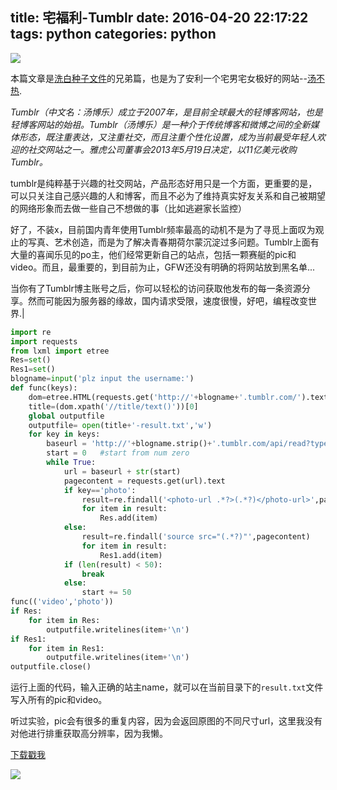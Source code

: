 title: 宅福利-Tumblr
date: 2016-04-20 22:17:22
tags: python
categories: python
---

![](http://7xowaa.com1.z0.glb.clouddn.com/tumblr.jpg)

本篇文章是[洗白种子文件](http://peihao.space/2016/03/16/alter_torrent/)的兄弟篇，也是为了安利一个宅男宅女极好的网站--[汤不热](https://www.tumblr.com/).


<!--more-->

*Tumblr（中文名：汤博乐）成立于2007年，是目前全球最大的轻博客网站，也是轻博客网站的始祖。Tumblr（汤博乐）是一种介于传统博客和微博之间的全新媒体形态，既注重表达，又注重社交，而且注重个性化设置，成为当前最受年轻人欢迎的社交网站之一。雅虎公司董事会2013年5月19日决定，以11亿美元收购Tumblr。*

tumblr是纯粹基于兴趣的社交网站，产品形态好用只是一个方面，更重要的是，可以只关注自己感兴趣的人和博客，而且不必为了维持真实好友关系和自己被期望的网络形象而去做一些自己不想做的事（比如逃避家长监控）

好了，不装x，目前国内青年使用Tumblr频率最高的动机不是为了寻觅上面叹为观止的写真、艺术创造，而是为了解决青春期荷尔蒙沉淀过多问题。Tumblr上面有大量的喜闻乐见的po主，他们经常更新自己的站点，包括一颗赛艇的pic和video。而且，最重要的，到目前为止，GFW还没有明确的将网站放到黑名单...


当你有了Tumblr博主账号之后，你可以轻松的访问获取他发布的每一条资源分享。然而可能因为服务器的缘故，国内请求受限，速度很慢，好吧，编程改变世界.|

```python
import re
import requests
from lxml import etree
Res=set()
Res1=set()
blogname=input('plz input the username:')
def func(keys):
    dom=etree.HTML(requests.get('http://'+blogname+'.tumblr.com/').text)
    title=(dom.xpath('//title/text()'))[0]
    global outputfile
    outputfile= open(title+'-result.txt','w')
    for key in keys:
        baseurl = 'http://'+blogname.strip()+'.tumblr.com/api/read?type='+key+'&num=50&start='    #pic
        start = 0   #start from num zero
        while True:
            url = baseurl + str(start)
            pagecontent = requests.get(url).text
            if key=='photo':
                result=re.findall('<photo-url .*?>(.*?)</photo-url>',pagecontent)
                for item in result:
                    Res.add(item)
            else:
                result=re.findall('source src="(.*?)"',pagecontent)
                for item in result:
                    Res1.add(item)
            if (len(result) < 50):
                break
            else:
                start += 50
func(('video','photo'))
if Res:
    for item in Res:
        outputfile.writelines(item+'\n')
if Res1:
    for item in Res1:
        outputfile.writelines(item+'\n')
outputfile.close()
```

运行上面的代码，输入正确的站主name，就可以在当前目录下的`result.txt`文件写入所有的pic和video。


听过实验，pic会有很多的重复内容，因为会返回原图的不同尺寸url，这里我没有对他进行排重获取高分辨率，因为我懒。

[下载戳我](https://www.jianguoyun.com/p/DbSPNO0QpYz2BRi1qhM)

![](http://7xowaa.com1.z0.glb.clouddn.com/tumblr2.jpg)